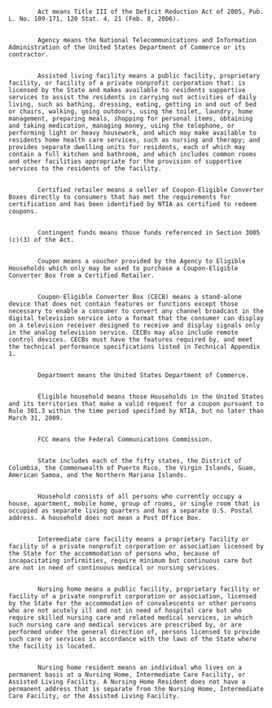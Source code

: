
            Act means Title III of the Deficit Reduction Act of 2005, Pub. L. No. 109-171, 120 Stat. 4, 21 (Feb. 8, 2006).


            Agency means the National Telecommunications and Information Administration of the United States Department of Commerce or its contractor.


            Assisted living facility means a public facility, proprietary facility, or facility of a private nonprofit corporation that: is licensed by the State and makes available to residents supportive services to assist the residents in carrying out activities of daily living, such as bathing, dressing, eating, getting in and out of bed or chairs, walking, going outdoors, using the toilet, laundry, home management, preparing meals, shopping for personal items, obtaining and taking medication, managing money, using the telephone, or performing light or heavy housework, and which may make available to residents home health care services, such as nursing and therapy; and provides separate dwelling units for residents, each of which may contain a full kitchen and bathroom, and which includes common rooms and other facilities appropriate for the provision of supportive services to the residents of the facility.


            Certified retailer means a seller of Coupon-Eligible Converter Boxes directly to consumers that has met the requirements for certification and has been identified by NTIA as certified to redeem coupons.


            Contingent funds means those funds referenced in Section 3005 (c)(3) of the Act.


            Coupon means a voucher provided by the Agency to Eligible Households which only may be used to purchase a Coupon-Eligible Converter Box from a Certified Retailer.


            Coupon-Eligible Converter Box (CECB) means a stand-alone device that does not contain features or functions except those necessary to enable a consumer to convert any channel broadcast in the digital television service into a format that the consumer can display on a television receiver designed to receive and display signals only in the analog television service. CECBs may also include remote control devices. CECBs must have the features required by, and meet the technical performance specifications listed in Technical Appendix 1.


            Department means the United States Department of Commerce.


            Eligible household means those Households in the United States and its territories that make a valid request for a coupon pursuant to Rule 301.3 within the time period specified by NTIA, but no later than March 31, 2009.


            FCC means the Federal Communications Commission.


            State includes each of the fifty states, the District of Columbia, the Commonwealth of Puerto Rico, the Virgin Islands, Guam, American Samoa, and the Northern Mariana Islands.


            Household consists of all persons who currently occupy a house, apartment, mobile home, group of rooms, or single room that is occupied as separate living quarters and has a separate U.S. Postal address. A household does not mean a Post Office Box.


            Intermediate care facility means a proprietary facility or facility of a private nonprofit corporation or association licensed by the State for the accommodation of persons who, because of incapacitating infirmities, require minimum but continuous care but are not in need of continuous medical or nursing services.


            Nursing home means a public facility, proprietary facility or facility of a private nonprofit corporation or association, licensed by the State for the accommodation of convalescents or other persons who are not acutely ill and not in need of hospital care but who require skilled nursing care and related medical services, in which such nursing care and medical services are prescribed by, or are performed under the general direction of, persons licensed to provide such care or services in accordance with the laws of the State where the facility is located.


            Nursing home resident means an individual who lives on a permanent basis at a Nursing Home, Intermediate Care Facility, or Assisted Living Facility. A Nursing Home Resident does not have a permanent address that is separate from the Nursing Home, Intermediate Care Facility, or the Assisted Living Facility.

